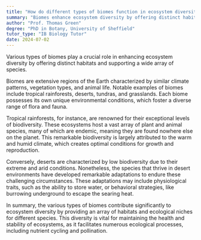 ```yaml
---
title: "How do different types of biomes function in ecosystem diversity?"
summary: "Biomes enhance ecosystem diversity by offering distinct habitats and supporting various species, each contributing uniquely to the overall ecological balance and richness of life on Earth."
author: "Prof. Thomas Green"
degree: "PhD in Botany, University of Sheffield"
tutor_type: "IB Biology Tutor"
date: 2024-07-02
---
```


Various types of biomes play a crucial role in enhancing ecosystem diversity by offering distinct habitats and supporting a wide array of species.

Biomes are extensive regions of the Earth characterized by similar climate patterns, vegetation types, and animal life. Notable examples of biomes include tropical rainforests, deserts, tundras, and grasslands. Each biome possesses its own unique environmental conditions, which foster a diverse range of flora and fauna.

Tropical rainforests, for instance, are renowned for their exceptional levels of biodiversity. These ecosystems host a vast array of plant and animal species, many of which are endemic, meaning they are found nowhere else on the planet. This remarkable biodiversity is largely attributed to the warm and humid climate, which creates optimal conditions for growth and reproduction.

Conversely, deserts are characterized by low biodiversity due to their extreme and arid conditions. Nonetheless, the species that thrive in desert environments have developed remarkable adaptations to endure these challenging circumstances. These adaptations may include physiological traits, such as the ability to store water, or behavioral strategies, like burrowing underground to escape the searing heat.

In summary, the various types of biomes contribute significantly to ecosystem diversity by providing an array of habitats and ecological niches for different species. This diversity is vital for maintaining the health and stability of ecosystems, as it facilitates numerous ecological processes, including nutrient cycling and pollination.
    